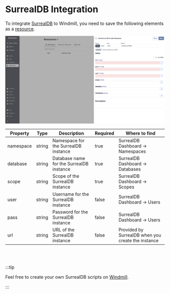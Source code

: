 # SurrealDB Integration

To integrate [SurrealDB](https://surrealdb.com/) to Windmill, you need to save the following elements as a [resource](../core_concepts/3_resources_and_types/index.mdx).

![Add SurrealDB Resource](../assets/integrations/add-surrealdb.png.webp)

| Property  | Type   | Description                              | Required | Where to find                                      |
| --------- | ------ | ---------------------------------------- | -------- | -------------------------------------------------- |
| namespace | string | Namespace for the SurrealDB instance     | true     | SurrealDB Dashboard -> Namespaces                  |
| database  | string | Database name for the SurrealDB instance | true     | SurrealDB Dashboard -> Databases                   |
| scope     | string | Scope of the SurrealDB instance          | true     | SurrealDB Dashboard -> Scopes                      |
| user      | string | Username for the SurrealDB instance      | false    | SurrealDB Dashboard -> Users                       |
| pass      | string | Password for the SurrealDB instance      | false    | SurrealDB Dashboard -> Users                       |
| url       | string | URL of the SurrealDB instance            | false    | Provided by SurrealDB when you create the instance |

<br/><br/>

:::tip

Feel free to create your own SurrealDB scripts on [Windmill](../getting_started/00_how_to_use_windmill/index.mdx).

:::
